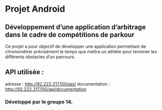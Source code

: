 # Projet Android
## Développement d’une application d’arbitrage dans le cadre de compétitions de parkour

Ce projet a pour objectif de développer une application permettant de chronométrer précisément le temps que mettra un athlète pour terminer les différents obstacles d’un parcours.

## API utilisée :
adresse : http://92.222.217.100/api/ 
documentation : http://92.222.217.100/api/documentation

### Développé par le groupe 14.
